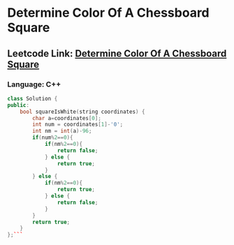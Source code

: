 # Determine Color Of A Chessboard Square

## Leetcode Link: [Determine Color Of A Chessboard Square](https://leetcode.com/problems/determine-color-of-a-chessboard-square/)
### Language: C++

```cpp
class Solution {
public:
    bool squareIsWhite(string coordinates) {
        char a=coordinates[0];
        int num = coordinates[1]-'0';
        int nm = int(a)-96;
        if(num%2==0){
            if(nm%2==0){
                return false;
            } else {
                return true;
            } 
        } else {
            if(nm%2==0){
                return true;
            } else {
                return false;
            }
        }
        return true;
    }
};```



